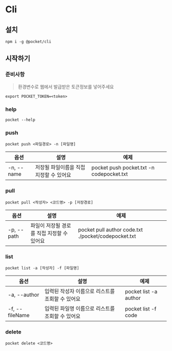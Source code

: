 # Cli

## 설치

```
npm i -g @pocket/cli
```

## 시작하기

### 준비사항

> 환경변수로 웹에서 발급받은 토큰정보를 넣어주세요

```
export POCKET_TOKEN=<token>
```

### help

```
pocket --help
```

### push

```
pocket push <파일경로> -n [파일명]
```

| 옵션       | 설명                                    | 예제                                     |
| ---------- | --------------------------------------- | ---------------------------------------- |
| -n, --name | 저장될 파일이름을 직접 지정할 수 있어요 | pocket push pocket.txt -n codepocket.txt |

### pull

```
pocket pull <작성자> <코드명> -p [저장경로]
```

| 옵션       | 설명                                       | 예제                                                |
| ---------- | ------------------------------------------ | --------------------------------------------------- |
| -p, --path | 파일이 저장될 경로를 직접 지정할 수 있어요 | pocket pull author code.txt ./pocket/codepocket.txt |

### list

```
pocket list -a [작성자] -f [파일명]
```

| 옵션           | 설명                                             | 예제                  |
| -------------- | ------------------------------------------------ | --------------------- |
| -a, --author   | 입력된 작성자 이름으로 리스트를 조회할 수 있어요 | pocket list -a author |
| -f, --fileName | 입력된 파일명 이름으로 리스트를 조회할 수 있어요 | pocket list -f code   |

### delete

```
pocket delete <코드명>
```
